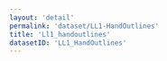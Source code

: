```yaml
---
layout: 'detail'
permalink: 'dataset/LL1-HandOutlines'
title: 'Ll1_handoutlines'
datasetID: 'LL1_HandOutlines'
---
```

